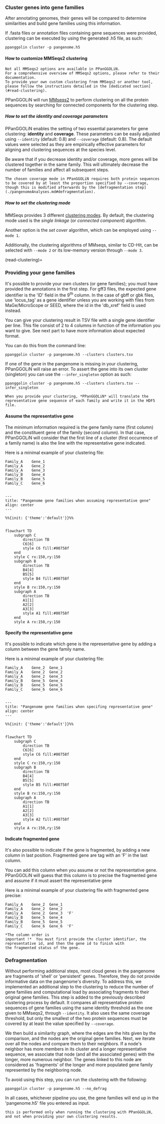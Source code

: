 ### Cluster genes into gene families

After annotating genomes, their genes will be compared to determine similarities and build gene families using this
information.

If .fasta files or annotation files containing gene sequences were provided, clustering can be executed by using the
generated .h5 file, as such:

```
ppanggolin cluster -p pangenome.h5
```

#### How to customize MMSeqs2 clustering

```{warning}
Not all MMSeqs2 options are available in PPanGGOLiN. 
For a comprehensive overview of MMSeqs2 options, please refer to their documentation. 
To provide your own custom clustering from MMSeqs2 or another tool, please follow the instructions detailed in the [dedicated section](#read-clustering).
```

PPanGGOLiN will run [MMseqs2](https://github.com/soedinglab/MMseqs2) to perform clustering on all the protein sequences
by searching for connected components for the clustering step.

##### How to set the identity and coverage parameters

PPanGGOLiN enables the setting of two essential parameters for gene clustering: **identity** and **coverage**. These
parameters can be easily adjusted using `--identity` (default: 0.8) and `--coverage` (default: 0.8). The default values
were selected as they are empirically effective parameters for aligning and clustering sequences at the species level.

Be aware that if you decrease identity and/or coverage, more genes will be clustered together in the same family.
This will ultimately decrease the number of families and affect all subsequent steps.

```{note}
The chosen coverage mode in PPanGGOLiN requires both protein sequences to be covered by at least the proportion specified by --coverage, though this is modified afterwards by the [defragmentation step](./pangenomeAnalyses.md#defragmentation).
```

##### How to set the clustering mode

MMSeqs provides 3 different [clustering modes](https://github.com/soedinglab/MMseqs2/wiki#clustering-modes).
By default, the clustering mode used is the _single linkage_ (or _connected component_) algorithm.

Another option is the _set cover_ algorithm, which can be employed using `--mode 1`.

Additionally, the clustering algorithms of MMseqs, similar to CD-Hit,
can be selected with `--mode 2` or its low-memory version through `--mode 3`.

(read-clustering)=

### Providing your gene families

It's possible to provide your own clusters (or gene families); you must have provided the annotations in the first step.
For gff3 files, the expected gene identifier is the 'ID' field in the 9<sup>th</sup> column. In the case of gbff or gbk
files, use 'locus_tag' as a gene identifier unless you are working with files from MaGe/MicroScope or SEED, where the id
in the 'db_xref' field is used instead.

You can give your clustering result in TSV file with a single gene identifier per line. This file consist of 2 to 4
columns in function of the information you want to give. See next part to have more information about expected format.


You can do this from the command line:

`ppanggolin cluster -p pangenome.h5 --clusters clusters.tsv`


If one of the gene in the pangenome is missing in your clustering, PPanGGOLiN will raise an error. To assert the gene into its own cluster (singleton) you can use the `--infer_singleton` option as such:

`ppanggolin cluster -p pangenome.h5 --clusters clusters.tsv --infer_singleton`

```{note}
When you provide your clustering, *PPanGGOLiN* will translate the representative gene sequence of each family and write it in the HDF5 file.
```


#### Assume the representative gene

The minimum information required is the gene family name (first column) and the constituent gene of the family (second
column). In that case, PPanGGOLiN will consider that the first line of a cluster (first occurrence of a family name) is
also the line with the representative gene indicated.

Here is a minimal example of your clustering file:

```
Family_A    Gene_1
Family_A    Gene_2
Family_A    Gene_3
Family_B    Gene_4
Family_B    Gene_5
Family_C    Gene_6
```

```{mermaid}

---
title: "Pangenome gene families when assuming representative gene"
align: center
---

%%{init: {'theme':'default'}}%%


flowchart TD
    subgraph C
        direction TB
        C6[6]
        style C6 fill:#00758f
    end
    style C rx:150,ry:150
    subgraph B
        direction TB
        B4[4]
        B5[5]
        style B4 fill:#00758f
    end
    style B rx:150,ry:150
    subgraph A
        direction TB
        A1[1]
        A2[2]
        A3[3]
        style A1 fill:#00758f
    end
    style A rx:150,ry:150
```

#### Specify the representative gene

It's possible to indicate which gene is the representative gene by adding a column between the gene family name.


Here is a minimal example of your clustering file:

```
Family_A    Gene_2  Gene_1
Family_A    Gene_2  Gene_2
Family_A    Gene_2  Gene_3
Family_B    Gene_5  Gene_4
Family_B    Gene_5  Gene_5
Family_C    Gene_6  Gene_6
```

```{mermaid}

---
title: "Pangenome gene families when specifing representative gene"
align: center
---

%%{init: {'theme':'default'}}%%


flowchart TD
    subgraph C
        direction TB
        C6[6]
        style C6 fill:#00758f
    end
    style C rx:150,ry:150
    subgraph B
        direction TB
        B4[4]
        B5[5]
        style B5 fill:#00758f
    end
    style B rx:150,ry:150
    subgraph A
        direction TB
        A1[1]
        A2[2]
        A3[3]
        style A2 fill:#00758f
    end
    style A rx:150,ry:150
```

#### Indicate fragmented gene

It's also possible to indicate if the gene is fragmented, by adding a new column in last position. Fragmented gene are tag with an 'F' in the last column.

You can add this column when you assume or not the representative gene. PPanGGOLiN will guess that this column is to precise the fragmented gene and assume if it must assert the representative gene

Here is a minimal example of your clustering file with fragmented gene precise:

```
Family_A    Gene_2  Gene_1  
Family_A    Gene_2  Gene_2  
Family_A    Gene_2  Gene_3  'F'
Family_B    Gene_5  Gene_4  
Family_B    Gene_5  Gene_5  
Family_C    Gene_6  Gene_6  'F'
```

```{warning}
*The column order is
important !*  You must first provide the cluster identifier, the representative id, and then the gene id to finish with
the fragmented status of the gene.
```

### Defragmentation

Without performing additional steps, most cloud genes in the pangenome are fragments of 'shell' or 'persistent' genes.
Therefore, they do not provide informative data on the pangenome's diversity.
To address this, we implemented an additional step to the clustering to reduce the number of gene families and
computational load by associating fragments to their original gene families.
This step is added to the previously described clustering process by default.
It compares all representative protein sequences of gene families using the same identity threshold as the one given to
MMseqs2, through  `--identity`.
It also uses the same coverage threshold, but only the smallest of the two protein sequences must be covered by at least
the value specified by `--coverage`.

We then build a similarity graph, where the edges are the hits given by the comparison, and the nodes are the original
gene families.
Next, we iterate over all the nodes and compare them to their neighbors.
If a node's neighbor has more members in its cluster and a longer representative sequence, we associate that node (and
all the associated genes) with the longer, more numerous neighbor.
The genes linked to this node are considered as 'fragments' of the longer and more populated gene family represented by
the neighboring node.

To avoid using this step, you can run the clustering with the following:

```
ppanggolin cluster -p pangenome.h5 --no_defrag
```

In all cases, whichever pipeline you use, the gene families will end up in the 'pangenome.h5' file you entered as input.

```{note}
this is performed only when running the clustering with PPanGGOLiN, and not when providing your own clustering results.
```
